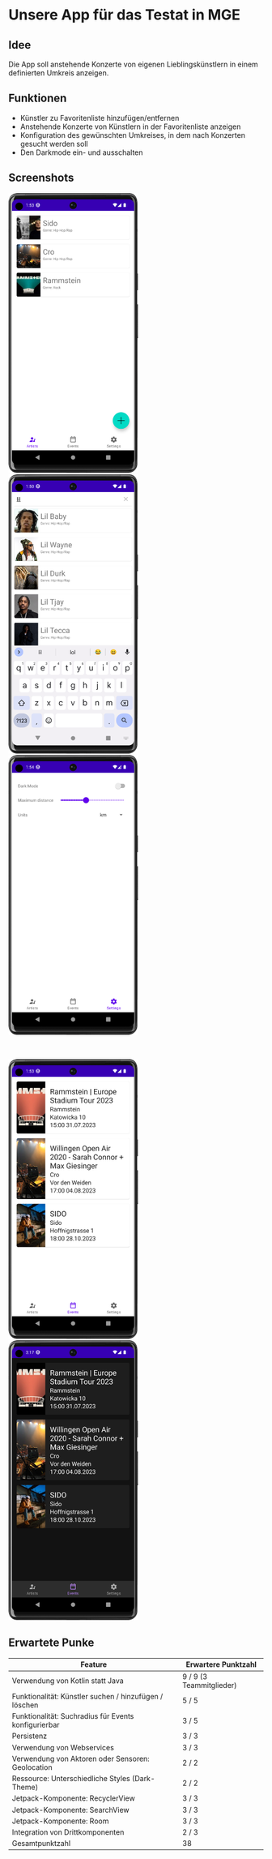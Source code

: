 # Unsere App für das Testat in MGE

## Idee
Die App soll anstehende Konzerte von eigenen Lieblingskünstlern in einem definierten Umkreis anzeigen.

## Funktionen
- Künstler zu Favoritenliste hinzufügen/entfernen
- Anstehende Konzerte von Künstlern in der Favoritenliste anzeigen
- Konfiguration des gewünschten Umkreises, in dem nach Konzerten gesucht werden soll
- Den Darkmode ein- und ausschalten

## Screenshots

<p float="left">
	<img src="img/artists-activity.png" width="256px" />
	<img src="img/search-activity.png" width="256px" />
	<img src="img/settings-activity.png" width="256px" />
</p>

</br>

<p float="left">
	<img src="img/events-activity.png" width="256px" />
	<img src="img/events-dark-activity.png" width="256px" />
</p>


## Erwartete Punke

<table>
	<thead>
		<tr>
			<th>Feature</th>
			<th>Erwartere Punktzahl</th>
		</tr>
	</thead>
	<tbody>
		<tr>
			<td>Verwendung von Kotlin statt Java</td>
			<td>9 / 9 (3 Teammitglieder)</td>
		</tr>
		<tr>
			<td>Funktionalität: Künstler suchen / hinzufügen / löschen</td>
			<td>5 / 5</td>
		</tr>
		<tr>
			<td>Funktionalität: Suchradius für Events konfigurierbar</td>
			<td>3 / 5</td>
		</tr>
		<tr>
			<td>Persistenz</td>
			<td>3 / 3</td>
		</tr>
		<tr>
			<td>Verwendung von Webservices</td>
			<td>3 / 3</td>
		</tr>
		<tr>
			<td>Verwendung von Aktoren oder Sensoren: Geolocation</td>
			<td>2 / 2</td>
		</tr>
		<tr>
			<td>Ressource: Unterschiedliche Styles (Dark-Theme)</td>
			<td>2 / 2</td>
		</tr>
		<tr>
			<td>Jetpack-Komponente: RecyclerView</td>
			<td>3 / 3</td>
		</tr>
		<tr>
			<td>Jetpack-Komponente: SearchView</td>
			<td>3 / 3</td>
		</tr>
		<tr>
			<td>Jetpack-Komponente: Room</td>
			<td>3 / 3</td>
		</tr>
		<tr>
			<td>Integration von Drittkomponenten</td>
			<td>2 / 3</td>
		</tr>	
		<tr>
			<td>Gesamtpunktzahl</td>
			<td>38</td>
		</tr>
	</tbody>
</table>
